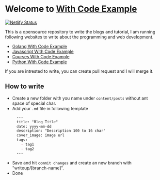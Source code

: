 # Welcome to [With Code Example](https://withcodeexample.com/)

[![Netlify Status](https://api.netlify.com/api/v1/badges/3941822b-0f8d-42cf-8440-8b8d40d51b01/deploy-status)](https://app.netlify.com/sites/stalwart-cactus-24bbf8/deploys)

This is a opensource repository to write the blogs and tutorial, I am running following websites to write about the programming and web development.

- [Golang With Code Example](https://golang.withcodeexample.com/)
- [Javascript With Code Example](https://javascript.withcodeexample.com/)
- [Courses With Code Example](https://courses.withcodeexample.com/)
- [Python With Code Example](https://python.withcodeexample.com/)

If you are intrested to write, you can create pull request and I will merge it.

## How to write
- Create a new folder with you name under `content/posts` without ant space of special char.
- Add your `.md` file in following template
  ```md
    ---
    title: "Blog Title"
    date: yyyy-mm-dd
    description: "Description 100 to 16 char"
    cover_image: image url
    tags:
      - tag1
      - tag2
    ---
  ```
- Save and hit `commit changes` and create an new branch with "writeup/[branch-name]".
- Done

